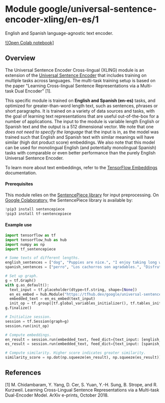 # Module google/universal-sentence-encoder-xling/en-es/1

English and Spanish language-agnostic text encoder.

<!-- module-type: text-embedding -->
<!-- asset-path: legacy -->
<!-- network-architecture: transformer -->
<!-- fine-tunable: true -->
<!-- format: hub -->


[![Open Colab notebook]](https://colab.research.google.com/github/tensorflow/hub/blob/3880b82596d2cf5401095b6ada51cb2d543c2050/examples/colab/cross_lingual_similarity_with_tf_hub_multilingual_universal_encoder.ipynb)

## Overview

The Universal Sentence Encoder Cross-lingual (XLING) module is an extension of
the
[Universal Sentence Encoder](https://tfhub.dev/google/universal-sentence-encoder/2)
that includes training on multiple tasks across languages. The multi-task
training setup is based on the paper "Learning Cross-lingual Sentence
Representations via a Multi-task Dual Encoder" [1].

This specific module is trained on **English and Spanish (en-es)** tasks, and
optimized for greater-than-word length text, such as sentences, phrases or short
paragraphs. It is trained on a variety of data sources and tasks, with the goal
of learning text representations that are useful out-of-the-box for a number of
applications. The input to the module is variable length English or Spanish text
and the output is a 512 dimensional vector. We note that one _does not need to
specify the language_ that the input is in, as the model was trained such that
English and Spanish text with similar meanings will have similar (high dot
product score) embeddings. We also note that this model can be used for
monolingual English (and potentially monolingual Spanish) tasks with comparable
or even better performance than the purely English Universal Sentence Encoder.

To learn more about text embeddings, refer to the
[TensorFlow Embeddings](https://www.tensorflow.org/tutorials/text/word_embeddings)
documentation.

#### Prerequisites

This module relies on the
[SentencePiece library](https://github.com/google/sentencepiece) for input
preprocessing. On [Google Colaboratory](https://colab.research.google.com/), the
SentencePiece library is available by:

```python
!pip3 install sentencepiece
!pip3 install tf-sentencepiece
```

#### Example use

```python
import tensorflow as tf
import tensorflow_hub as hub
import numpy as np
import tf_sentencepiece

# Some texts of different lengths.
english_sentences = ["dog", "Puppies are nice.", "I enjoy taking long walks along the beach with my dog."]
spanish_sentences = ["perro", "Los cachorros son agradables.", "Disfruto de dar largos paseos por la playa con mi perro."]

# Set up graph.
g = tf.Graph()
with g.as_default():
  text_input = tf.placeholder(dtype=tf.string, shape=[None])
  en_es_embed = hub.Module("https://tfhub.dev/google/universal-sentence-encoder-xling/en-es/1")
  embedded_text = en_es_embed(text_input)
  init_op = tf.group([tf.global_variables_initializer(), tf.tables_initializer()])
g.finalize()

# Initialize session.
session = tf.Session(graph=g)
session.run(init_op)

# Compute embeddings.
en_result = session.run(embedded_text, feed_dict={text_input: [english_sentences[0]]})
es_result = session.run(embedded_text, feed_dict={text_input: [spanish_sentences[0]]})

# Compute similarity. Higher score indicates greater similarity.
similarity_score = np.dot(np.squeeze(en_result), np.squeeze(es_result))
```

## References

[1] M. Chidambaram, Y. Yang, D. Cer, S. Yuan, Y.-H. Sung, B. Strope, and R.
Kurzweil. Learning Cross-Lingual Sentence Representations via a Multi-task
Dual-Encoder Model. ArXiv e-prints, October 2018.
